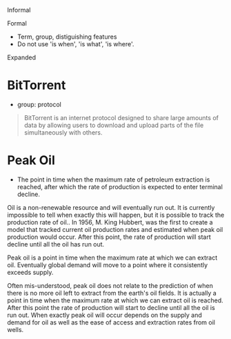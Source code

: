 Informal

Formal

- Term, group, distiguishing features
- Do not use 'is when', 'is what', 'is where'.

Expanded

BitTorrent
==========

- group: protocol

> BitTorrent is an internet protocol designed to share large amounts of data by allowing users to download and upload parts of the file simultaneously with others.

Peak Oil
========

- The point in time when the maximum rate of petroleum extraction is reached, after which the rate of production is expected to enter terminal decline.

Oil is a non-renewable resource and will eventually run out. It is currently impossible to tell when exactly this will happen, but it is possible to track the production rate of oil.. In 1956, M. King Hubbert, was the first to create a model that tracked current oil production rates and estimated when peak oil production would occur. After this point, the rate of production will start decline until all the oil has run out.

Peak oil is a point in time when the maximum rate at which we can extract oil. Eventually global demand will move to a point where it consistently exceeds supply. 




Often mis-understood, peak oil does not relate to the prediction of when there is no more oil left to extract from the earth's oil fields. It is actually a point in time when the maximum rate at which we can extract oil is reached. After this point the rate of production will start to decline until all the oil is run out. When exactly peak oil will occur depends on the supply and demand for oil as well as the ease of access and extraction rates from oil wells.

